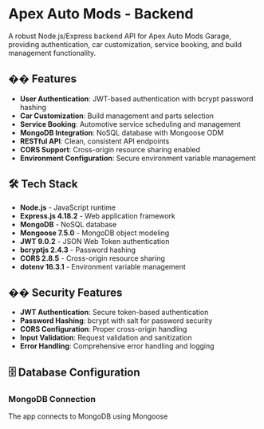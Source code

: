 # Apex Auto Mods - Backend

A robust Node.js/Express backend API for Apex Auto Mods Garage, providing authentication, car customization, service booking, and build management functionality.

## �� Features

- **User Authentication**: JWT-based authentication with bcrypt password hashing
- **Car Customization**: Build management and parts selection
- **Service Booking**: Automotive service scheduling and management
- **MongoDB Integration**: NoSQL database with Mongoose ODM
- **RESTful API**: Clean, consistent API endpoints
- **CORS Support**: Cross-origin resource sharing enabled
- **Environment Configuration**: Secure environment variable management

## 🛠️ Tech Stack

- **Node.js** - JavaScript runtime
- **Express.js 4.18.2** - Web application framework
- **MongoDB** - NoSQL database
- **Mongoose 7.5.0** - MongoDB object modeling
- **JWT 9.0.2** - JSON Web Token authentication
- **bcryptjs 2.4.3** - Password hashing
- **CORS 2.8.5** - Cross-origin resource sharing
- **dotenv 16.3.1** - Environment variable management

## ��️ Security Features

- **JWT Authentication**: Secure token-based authentication
- **Password Hashing**: bcrypt with salt for password security
- **CORS Configuration**: Proper cross-origin handling
- **Input Validation**: Request validation and sanitization
- **Error Handling**: Comprehensive error handling and logging

## 🗄️ Database Configuration

### MongoDB Connection

The app connects to MongoDB using Mongoose
